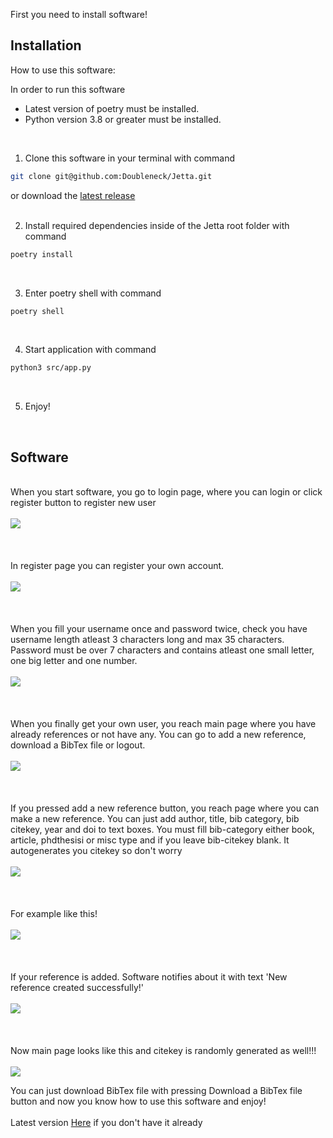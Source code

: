 First you need to install software!

## Installation

How to use this software:
<br/>

In order to run this software
- Latest version of poetry must be installed.
- Python version 3.8 or greater must be installed.
<br/>

1. Clone this software in your terminal with command 
```bash
git clone git@github.com:Doubleneck/Jetta.git
```
or download the [latest release](https://github.com/Doubleneck/Jetta/releases/tag/v.2.0.0)
<br/>
<br/>

2. Install required dependencies inside of the Jetta root folder with command
```bash
poetry install
```
<br/>

3. Enter poetry shell with command
```bash
poetry shell
```
<br/>

4. Start application with command
```bash
python3 src/app.py
```
<br/>

5. Enjoy!
<br/>




## Software
\
When you start software, you go to login page, where you can login or click register button to register new user\
\
![](./pictures/Login.png)\
\
\
\
In register page you can register your own account.\
\
![](./pictures/Register.png)\
\
\
\
When you fill your username once and password twice, check you have username length atleast 3 characters long and max 35 characters.
Password must be over 7 characters and contains atleast one small letter, one big letter and one number.\
\
![](./pictures/Register_filled.png)\
\
\
\
When you finally get your own user, you reach main page where you have already references or not have any. You can go to add a new reference, download a BibTex file or logout.\
\
![](./pictures/Main_page.png)\
\
\
\
If you pressed add a new reference button, you reach page where you can make a new reference. You can just add author, title, bib category, bib citekey, year and doi to text boxes. You must fill bib-category either book, article, phdthesisi or misc type and if you leave bib-citekey blank. It autogenerates you citekey so don't worry\
\
![](./pictures/New_reference.png)\
\
\
\
For example like this!\
\
![](./pictures/Reference_filled.png)\
\
\
\
If your reference is added. Software notifies about it with text 'New reference created successfully!'\
\
![](./pictures/Reference_created_successfully.png)\
\
\
\
Now main page looks like this and citekey is randomly generated as well!!!\
\
![](./pictures/Reference_in_main.png)


You can just download BibTex file with pressing Download a BibTex file button and now you know how to use this software and enjoy!\
\
Latest version [Here](https://github.com/Doubleneck/Jetta/releases/tag/v.2.0.0) if you don't have it already
